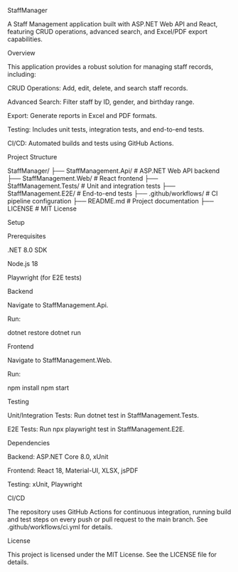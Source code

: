 StaffManager

A Staff Management application built with ASP.NET Web API and React, featuring CRUD operations, advanced search, and Excel/PDF export capabilities.

Overview

This application provides a robust solution for managing staff records, including:





CRUD Operations: Add, edit, delete, and search staff records.



Advanced Search: Filter staff by ID, gender, and birthday range.



Export: Generate reports in Excel and PDF formats.



Testing: Includes unit tests, integration tests, and end-to-end tests.



CI/CD: Automated builds and tests using GitHub Actions.

Project Structure

StaffManager/
├── StaffManagement.Api/         # ASP.NET Web API backend
├── StaffManagement.Web/         # React frontend
├── StaffManagement.Tests/       # Unit and integration tests
├── StaffManagement.E2E/         # End-to-end tests
├── .github/workflows/           # CI pipeline configuration
├── README.md                    # Project documentation
├── LICENSE                      # MIT License

Setup

Prerequisites





.NET 8.0 SDK



Node.js 18



Playwright (for E2E tests)

Backend





Navigate to StaffManagement.Api.



Run:

dotnet restore
dotnet run

Frontend





Navigate to StaffManagement.Web.



Run:

npm install
npm start

Testing





Unit/Integration Tests: Run dotnet test in StaffManagement.Tests.



E2E Tests: Run npx playwright test in StaffManagement.E2E.

Dependencies





Backend: ASP.NET Core 8.0, xUnit



Frontend: React 18, Material-UI, XLSX, jsPDF



Testing: xUnit, Playwright

CI/CD

The repository uses GitHub Actions for continuous integration, running build and test steps on every push or pull request to the main branch. See .github/workflows/ci.yml for details.

License

This project is licensed under the MIT License. See the LICENSE file for details.
